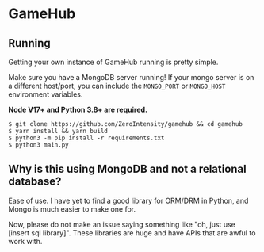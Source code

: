# GameHub

## Running

Getting your own instance of GameHub running is pretty simple.

Make sure you have a MongoDB server running! If your mongo server is on a different host/port, you can include the `MONGO_PORT` or `MONGO_HOST` environment variables.

**Node V17+ and Python 3.8+ are required.**

```
$ git clone https://github.com/ZeroIntensity/gamehub && cd gamehub
$ yarn install && yarn build
$ python3 -m pip install -r requirements.txt
$ python3 main.py
```

## Why is this using MongoDB and not a relational database?

Ease of use. I have yet to find a good library for ORM/DRM in Python, and Mongo is much easier to make one for.

Now, please do not make an issue saying something like "oh, just use [insert sql library]". These libraries are huge and have APIs that are awful to work with.
